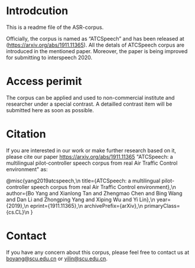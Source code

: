# Introdcution
This is a readme file of the ASR-corpus.

Officially, the corpus is named as “ATCSpeech” and has been released at (https://arxiv.org/abs/1911.11365). 
All the detals of ATCSpeech corpus are introduced in the mentioned paper. 
Moreover, the paper is being improved for submitting to interspeech 2020. 


# Access perimit

The corpus can be applied and used to non-commercial institute and researcher under a special contrast.
A detailled contrast item will be submitted here as soon as possible.



# Citation

If you are interested in our work or make further research based on it, please cite our paper <https://arxiv.org/abs/1911.11365>
"ATCSpeech: a multilingual pilot-controller speech corpus from real Air Traffic Control environment" as:

@misc{yang2019atcspeech,\n
    title={ATCSpeech: a multilingual pilot-controller speech corpus from real Air Traffic Control environment},\n
    author={Bo Yang and Xianlong Tan and Zhengmao Chen and Bing Wang and Dan Li and Zhongping Yang and Xiping Wu and Yi Lin},\n
    year={2019},\n
    eprint={1911.11365},\n
    archivePrefix={arXiv},\n
    primaryClass={cs.CL}\n
}

# Contact
If you have any concern about this corpus, please feel free to contact us at boyang@scu.edu.cn or yilin@scu.edu.cn.
